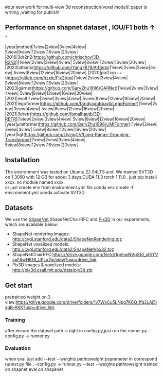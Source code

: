 #our new work for multi-view 3d reconstruction(voxel model)! paper is writing ,waiting for publish!
## Performance on shapnet dataset , IOU/F1 both ↑ .

|year|method|1view|2view|3view|4view| 5view|8view|12view|16view|20view|
|2016|3dr2n2(https://github.com/chrischoy/3D-R2N2)|1view|2view|3view|4view| 5view|8view|12view|16view|20view|
|2020|attsets(https://github.com/Yang7879/AttSets)|1view|2view|3view|4view| 5view|8view|12view|16view|20view|
|2020|pix2vox++(https://gitlab.com/hzxie/Pix2Vox)|1view|2view|3view|4view| 5view|8view|12view|16view|20view|
|2023|garnet(https://github.com/GaryZhu1996/GARNet)|1view|2view|3view|4view| 5view|8view|12view|16view|20view|
|2021|evolt|1view|2view|3view|4view| 5view|8view|12view|16view|20view|
|2021|legoformer(https://github.com/faridyagubbayli/LegoFormer)|1view|2view|3view|4view| 5view|8view|12view|16view|20view|
|2021|3dretr(https://github.com/fomalhautb/3D-RETR)|1view|2view|3view|4view| 5view|8view|12view|16view|20view|
|year|umiformer(https://github.com/GaryZhu1996/UMIFormer)|1view|2view|3view|4view| 5view|8view|12view|16view|20view|
|year|lrgt(https://github.com/LiyingCV/Long-Range-Grouping-Transformer)|1view|2view|3view|4view| 5view|8view|12view|16view|20view|


## Installation
The environment was tested on Ubuntu 22.04LTS and. We trained SVT3D on 1 3060 with 12 GB  for about 3 days.CUDA 11.3 torch 1.11.0 .
just pip install   xxxx.    no module named xxxx.  
or just create env from environment.yml file
conda env create -f environment.yml
conda activate SVT3D

## Datasets

We use the [ShapeNet](https://www.shapenet.org/),ShapeNetChairRFC and [Pix3D](http://pix3d.csail.mit.edu/) in our experiments, which are available below:

- ShapeNet rendering images: http://cvgl.stanford.edu/data2/ShapeNetRendering.tgz
- ShapeNet voxelized models: http://cvgl.stanford.edu/data2/ShapeNetVox32.tgz
- ShapeNetChairRFC:https://drive.google.com/file/d/1gehwNVpSfd_olXYVspF6wHKf6_UPLa7m/view?usp=drive_link
- Pix3D images & voxelized models: http://pix3d.csail.mit.edu/data/pix3d.zip


## Get start
pretrained weight on 3 view:https://drive.google.com/drive/folders/1v7WxCu5LNpg7K6Q_1fq2LAj5isgB-AKK?usp=drive_link
### Training
after ensure the dataset path is right in config.py,just run the runner.py.
-config.py   -> runner.py


### Evaluation
when eval just add --test --weights pathtoweight   paprameter in  correspond runner.py   file . 
-config.py   -> runner.py  --test --weights pathtoweight trained on shapnet    eval on shapenet


